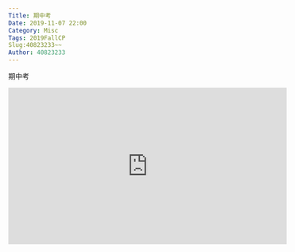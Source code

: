 ```yaml
---
Title: 期中考
Date: 2019-11-07 22:00
Category: Misc
Tags: 2019FallCP
Slug:40823233~~
Author: 40823233
---
```

期中考

<iframe width="560" height="315" src="https://www.youtube.com/embed/B3Z1BMFNkpw" frameborder="0" allow="accelerometer; autoplay; encrypted-media; gyroscope; picture-in-picture" allowfullscreen></iframe>